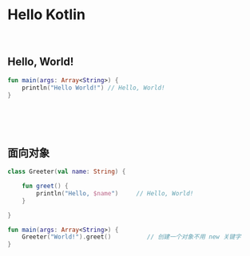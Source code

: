 # Hello Kotlin

‍

## Hello, World!

```kotlin
fun main(args: Array<String>) {
    println("Hello World!")	// Hello, World!
}
```

‍

‍

## 面向对象

```kotlin
class Greeter(val name: String) {

    fun greet() {
        println("Hello, $name")		// Hello, World!
    }

}

fun main(args: Array<String>) {
    Greeter("World!").greet()          // 创建一个对象不用 new 关键字
}
```

‍
